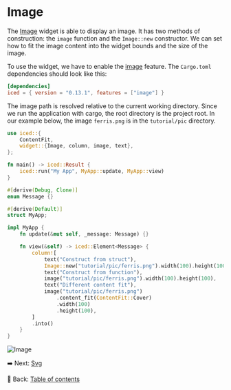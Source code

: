 # Image

The [Image](https://docs.rs/iced/0.13.1/iced/widget/image/struct.Image.html) widget is able to display an image.
It has two methods of construction: the `image` function and the `Image::new` constructor.
We can set how to fit the image content into the widget bounds and the size of the image.

To use the widget, we have to enable the [image](https://docs.rs/crate/iced/0.13.1/features#image) feature.
The `Cargo.toml` dependencies should look like this:

```toml
[dependencies]
iced = { version = "0.13.1", features = ["image"] }
```

The image path is resolved relative to the current working directory. Since we run the application with cargo, the root directory is the project root. In our example below, the image `ferris.png` is in the `tutorial/pic` directory.

```rust
use iced::{
    ContentFit,
    widget::{Image, column, image, text},
};

fn main() -> iced::Result {
    iced::run("My App", MyApp::update, MyApp::view)
}

#[derive(Debug, Clone)]
enum Message {}

#[derive(Default)]
struct MyApp;

impl MyApp {
    fn update(&mut self, _message: Message) {}

    fn view(&self) -> iced::Element<Message> {
        column![
            text("Construct from struct"),
            Image::new("tutorial/pic/ferris.png").width(100).height(100),
            text("Construct from function"),
            image("tutorial/pic/ferris.png").width(100).height(100),
            text("Different content fit"),
            image("tutorial/pic/ferris.png")
                .content_fit(ContentFit::Cover)
                .width(100)
                .height(100),
        ]
        .into()
    }
}
```

![Image](./pic/image.png)

:arrow_right: Next: [Svg](./svg.md)

:blue_book: Back: [Table of contents](./../README.md)
